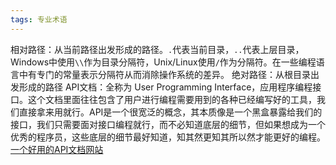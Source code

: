 ```yaml
---
tags: 专业术语
---
```




相对路径：从当前路径出发形成的路径。`.`代表当前目录，`..`代表上层目录，Windows中使用`\\`作为目录分隔符，Unix/Linux使用`/`作为分隔符。在一些编程语言中有专门的常量表示分隔符从而消除操作系统的差异。
绝对路径：从根目录出发形成的路径
API文档：全称为 User Programming Interface，应用程序编程接口。这个文档里面往往包含了用户进行编程需要用到的各种已经编写好的工具，我们直接拿来用就行。API是一个很宽泛的概念，其本质像是一个黑盒暴露给我们的接口，我们只需要面对接口编程就行，而不必知道底层的细节，但如果想成为一个优秀的程序员，这些底层的细节最好知道，知其然更知其所以然才能更好的编程。
[一个好用的API文档网站](http://www.matools.com)